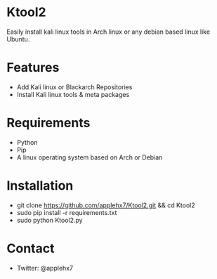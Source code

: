 # Ktool2
Easily install kali linux tools in Arch linux or any debian based linux like Ubuntu.

# Features
- Add Kali linux or Blackarch Repositories
- Install Kali linux tools & meta packages

# Requirements
- Python
- Pip
- A linux operating system based on Arch or Debian

# Installation
- git clone https://github.com/applehx7/Ktool2.git && cd Ktool2
- sudo pip install -r requirements.txt
- sudo python Ktool2.py

# Contact
- Twitter: @applehx7
